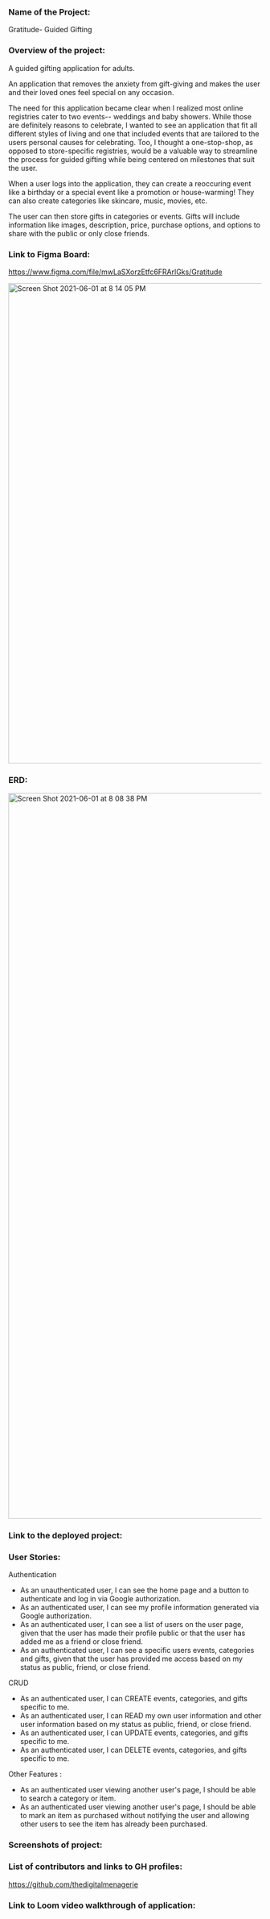 ### Name of the Project:

Gratitude- Guided Gifting

### Overview of the project:

A guided gifting application for adults. 

An application that removes the anxiety from gift-giving and makes the user and their loved ones feel special on any occasion. 

The need for this application became clear when I realized most online registries cater to two events-- weddings and baby showers. While those are definitely reasons to celebrate, I wanted to see an application that fit all different styles of living and one that included events that are tailored to the users personal causes for celebrating. Too, I thought a one-stop-shop,  as opposed to store-specific registries, would be a valuable way to streamline the process for guided gifting while being centered on milestones that suit the user. 

When a user logs into the application, they can create a reoccuring event like a birthday or a special event like a promotion or house-warming! They can also create categories like skincare, music, movies, etc. 

The user can then store gifts in categories or events. Gifts will include information like images, description, price, purchase options, and options to share with the public or only close friends.

### Link to Figma Board:

https://www.figma.com/file/mwLaSXorzEtfc6FRArlGks/Gratitude

<img width="953" alt="Screen Shot 2021-06-01 at 8 14 05 PM" src="https://user-images.githubusercontent.com/76716670/120405212-11303180-c316-11eb-8c5b-ad1497c4b3e0.png">

### ERD:

<img width="1440" alt="Screen Shot 2021-06-01 at 8 08 38 PM" src="https://user-images.githubusercontent.com/76716670/120404864-47b97c80-c315-11eb-81d7-b0e2e13fb62b.png">


### Link to the deployed project:


### User Stories:

Authentication

* As an unauthenticated user, I can see the home page and a button to authenticate and log in via Google authorization.
* As an authenticated user, I can see my profile information generated via Google authorization. 
* As an authenticated user, I can see a list of users on the user page, given that the user has made their profile public or that the user has added me as a friend or close friend. 
* As an authenticated user, I can see a specific users events, categories and gifts, given that the user has provided me access based on my status as public, friend, or close friend. 

CRUD 

* As an authenticated user, I can CREATE events, categories, and gifts specific to me. 
* As an authenticated user, I can READ my own user information and other user information based on my status as public, friend, or close friend.
* As an authenticated user, I can UPDATE events, categories, and gifts specific to me.
* As an authenticated user, I can DELETE events, categories, and gifts specific to me. 

Other Features :

* As an authenticated user viewing another user's page, I should be able to search a category or item. 
* As an authenticated user viewing another user's page, I should be able to mark an item as purchased without notifying the user and allowing other users to see the item has already been purchased. 

### Screenshots of project:

### List of contributors and links to GH profiles:

https://github.com/thedigitalmenagerie

### Link to Loom video walkthrough of application:
